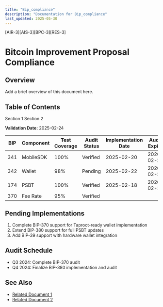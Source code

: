 ```yaml
---
title: "Bip_compliance"
description: "Documentation for Bip_compliance"
last_updated: 2025-05-30
---
```

[AIR-3][AIS-3][BPC-3][RES-3]


# Bitcoin Improvement Proposal Compliance  

## Overview

Add a brief overview of this document here.

## Table of Contents

 Section 1
 Section 2

**Validation Date:** 2025-02-24  

| BIP | Component | Test Coverage | Audit Status | Implementation Date | Audit Expiry |
|-----|-----------|---------------|--------------|---------------------|--------------|
| 341 | MobileSDK | 100% | Verified | 2025-02-20 | 2026-02-20 |
| 342 | Wallet    | 98%  | Pending | 2025-02-22 | 2026-02-22 |
| 174 | PSBT      | 100% | Verified | 2025-02-18 | 2026-02-18 |
| 370 | Fee Rate  | 95%  | Verified |

## Pending Implementations

1. Complete BIP-370 support for Taproot-ready wallet implementation
2. Extend BIP-380 support for full PSBT updates
3. Add BIP-39 support with hardware wallet integration

## Audit Schedule

- Q3 2024: Complete BIP-370 audit
- Q4 2024: Finalize BIP-380 implementation and audit 

## See Also

- [Related Document 1](../getting-started/INSTALLATION.md)
- [Related Document 2](../INSTALLATION_REVIEW.md)
